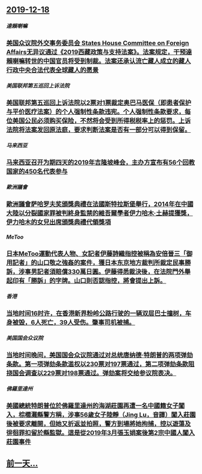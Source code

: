 ## [2019-12-18](/zh/news/2019/12/18/index.md)

##### 達賴喇嘛
### [ 美国众议院外交事务委员会 States House Committee on Foreign Affairs无异议通过《2019西藏政策与支持法案》。法案规定，干预達賴喇嘛转世的中国官员将受到制裁。法案还承认流亡藏人成立的藏人行政中央合法代表全球藏人的愿景](/zh/news/2019/12/18/美国众议院外交事务委员会-States-House-Committee-on-Foreign-Affairs无异议通过.md)
##### 美国联邦第五巡回上诉法院
### [ 美国联邦第五巡回上诉法院以2票对1票裁定奥巴马医保（即患者保护与平价医疗法案）的个人强制性条款违宪。个人强制性条款要求，每位美国公民必须购买保险，不然将会受到所得税税率上的惩罚。上诉法院将法案发回原法庭，要求判断法案是否有一部分可以得到保留。 ](/zh/news/2019/12/18/美国联邦第五巡回上诉法院以2票对1票裁定奥巴马医保-即患者保护与平价医疗法案-的个人强制性条款违宪-个人强制性条款要求.md)
##### 马来西亚
### [马来西亚召开为期四天的2019年吉隆坡峰会，主办方宣布有56个回教国家的450名代表参与 ](/zh/news/2019/12/18/马来西亚召开为期四天的2019年吉隆坡峰会-主办方宣布有56个回教国家的450名代表参与.md)
##### 歐洲議會
### [歐洲議會萨哈罗夫奖頒獎典禮在法國斯特拉斯堡舉行，2014年在中國大陸以分裂國家罪被判終身監禁的維吾爾學者伊力哈木·土赫提獲獎，伊力哈木的女兒出席頒獎典禮代領獎項 ](/zh/news/2019/12/18/歐洲議會萨哈罗夫奖頒獎典禮在法國斯特拉斯堡舉行-2014年在中國大陸以分裂國家罪被判終身監禁的維吾爾學者伊力哈木-土赫提.md)
##### MeToo
### [日本MeToo運動代表人物、女記者伊藤詩織指控被稱為安倍晉三「御用記者」的山口敬之強姦的案件，獲日本东京地方裁判所裁定民事勝訴，涉事男記者須賠償330萬日圓。伊藤得悉裁決後，在法院門外舉起印有「勝訴」的字牌。山口則否認指控，將會提出上訴。 ](/zh/news/2019/12/18/日本MeToo運動代表人物-女記者伊藤詩織指控被稱為安倍晉三-御用記者-的山口敬之強姦的案件-獲日本东京地方裁判所裁定民.md)
##### 香港
### [ 当地时间16时许，在香港新界粉岭公路行驶的一辆双层巴士撞树，车身被毁，6人死亡，39人受伤。肇事司机被捕。 ](/zh/news/2019/12/18/当地时间16时许-在香港新界粉岭公路行驶的一辆双层巴士撞树-车身被毁-6人死亡-39人受伤-肇事司机被捕.md)
##### 美国国会众议院
### [当地时间晚间，美国国会众议院通过对总统唐纳德·特朗普的两项弹劾条款。第一项弹劾条款滥权以230票对197票通过，第二项弹劾条款阻挠国会调查以229票对198票通过。弹劾案将交给参议院表决。 ](/zh/news/2019/12/18/当地时间晚间-美国国会众议院通过对总统唐纳德-特朗普的两项弹劾条款-第一项弹劾条款滥权以230票对197票通过-第二项弹.md)
##### 佛羅里達州
### [ 美國總統特朗普位於佛羅里達州的海湖莊園再遭一名中國籍女子闖入，棕櫚灘縣警方稱，涉事56歲女子陸靜（Jing Lu，音譯）闖入莊園後被要求離開，但她又折返並拍照，警方到場將她拘捕，控以遊蕩及徘徊罪扣留於縣監獄。這是從2019年3月張玉娟案後第2宗中國人闖入莊園事件 ](/zh/news/2019/12/18/美國總統特朗普位於佛羅里達州的海湖莊園再遭一名中國籍女子闖入-棕櫚灘縣警方稱-涉事56歲女子陸靜-Jing-Lu-音譯.md)
## [前一天...](/zh/news/2019/12/17/index.md)

